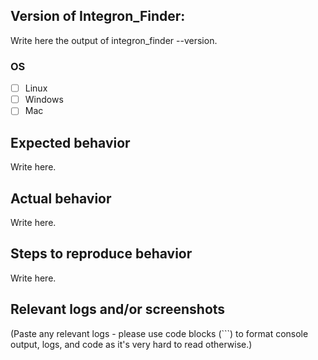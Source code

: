 ## Version of Integron_Finder:

Write here the output of integron_finder --version.

### OS

- [ ] Linux
- [ ] Windows
- [ ] Mac

## Expected behavior

Write here.

## Actual behavior

Write here.

## Steps to reproduce behavior

Write here.


## Relevant logs and/or screenshots

(Paste any relevant logs - please use code blocks (```) to format console output,
logs, and code as it's very hard to read otherwise.)

